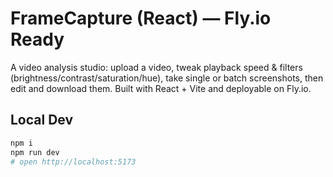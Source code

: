 # FrameCapture (React) — Fly.io Ready


A video analysis studio: upload a video, tweak playback speed & filters (brightness/contrast/saturation/hue), take single or batch screenshots, then edit and download them. Built with React + Vite and deployable on Fly.io.


## Local Dev
```bash
npm i
npm run dev
# open http://localhost:5173
